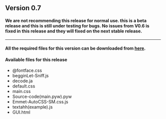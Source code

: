 ## Version 0.7
#### We are not recommending this release for normal use. this is a beta release and this is still under testing for bugs. No issues from V0.6 is fixed in this release and they will fixed on the next stable release.
***
#### All the required files for this version can be downloaded from [here](https://github.com/tromoSM/SM.S-PY/releases/tag/V0.7).
#### Available files for this release
- @fontface.css
- begginLet-Sniff.js
- decode.ja
- default.css
- main.css
- Source-code(main.pyw).pyw
- Emmet-AutoCSS-SM.css.js
- textahh(example).js
- GUI.html
